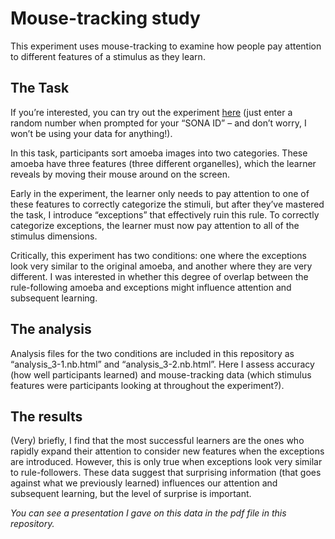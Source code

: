 # Mouse-tracking study

This experiment uses mouse-tracking to examine how people pay attention to different features of a stimulus as they learn. 

## The Task

If you’re interested, you can try out the experiment [here](https://c3inrfidji.cognition.run/) (just enter a random number when prompted for your “SONA ID” – and don’t worry, I won’t be using your data for anything!). 

In this task, participants sort amoeba images into two categories. These amoeba have three features (three different organelles), which the learner reveals by moving their mouse around on the screen. 

Early in the experiment, the learner only needs to pay attention to one of these features to correctly categorize the stimuli, but after they’ve mastered the task, I introduce “exceptions” that effectively ruin this rule. To correctly categorize exceptions, the learner must now pay attention to all of the stimulus dimensions. 

Critically, this experiment has two conditions: one where the exceptions look very similar to the original amoeba, and another where they are very different. I was interested in whether this degree of overlap between the rule-following amoeba and exceptions might influence attention and subsequent learning. 

## The analysis

Analysis files for the two conditions are included in this repository as “analysis_3-1.nb.html” and “analysis_3-2.nb.html”. Here I assess accuracy (how well participants learned) and mouse-tracking data (which stimulus features were participants looking at throughout the experiment?). 

## The results

(Very) briefly, I find that the most successful learners are the ones who rapidly expand their attention to consider new features when the exceptions are introduced. However, this is only true when exceptions look very similar to rule-followers. These data suggest that surprising information (that goes against what we previously learned) influences our attention and subsequent learning, but the level of surprise is important.

_You can see a presentation I gave on this data in the pdf file in this repository._
